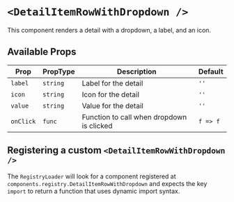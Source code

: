 # `<DetailItemRowWithDropdown />`

This component renders a detail with a dropdown, a label, and an icon.

## Available Props

| Prop      | PropType | Description                               | Default  |
| --------- | -------- | ----------------------------------------- | -------- |
| `label`   | `string` | Label for the detail                      | `''`     |
| `icon`    | `string` | Icon for the detail                       | `''`     |
| `value`   | `string` | Value for the detail                      | `''`     |
| `onClick` | `func`   | Function to call when dropdown is clicked | `f => f` |

## Registering a custom `<DetailItemRowWithDropdown />`

The `RegistryLoader` will look for a component registered at `components.registry.DetailItemRowWithDropdown` and expects the key `import` to return a function that uses dynamic import syntax.
